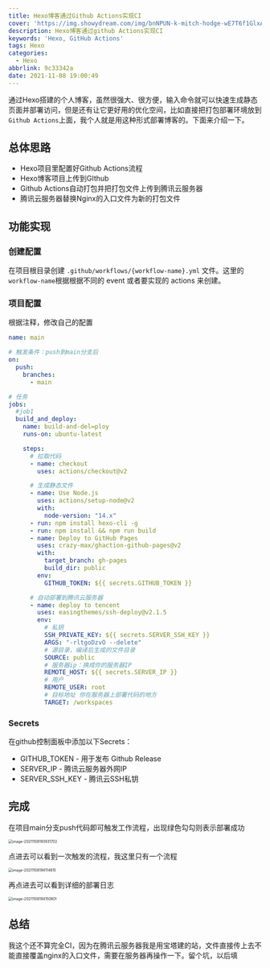 ```yaml
---
title: Hexo博客通过Github Actions实现CI
cover: 'https://img.showydream.com/img/bnNPUN-k-mitch-hodge-wE7T6f1GlxA-unsplash.jpg'
description: Hexo博客通过github Actions实现CI
keywords: 'Hexo, GitHub Actions'
tags: Hexo
categories:
  - Hexo
abbrlink: 9c33342a
date: 2021-11-08 19:00:49
---
```


通过Hexo搭建的个人博客，虽然很强大、很方便，输入命令就可以快速生成静态页面并部署访问，但是还有让它更好用的优化空间，比如直接把打包部署环境放到`Github Actions`上面，我个人就是用这种形式部署博客的。下面来介绍一下。

## 总体思路

- Hexo项目里配置好Github Actions流程
- Hexo博客项目上传到GIthub
- Github Actions自动打包并把打包文件上传到腾讯云服务器
- 腾讯云服务器替换Nginx的入口文件为新的打包文件

## 功能实现

### 创建配置

在项目根目录创建 `.github/workflows/{workflow-name}.yml` 文件。这里的`workflow-name`根据根据不同的 event 或者要实现的 actions 来创建。

### 项目配置

根据注释，修改自己的配置

```yaml
name: main

# 触发条件：push到main分支后
on:
  push:
    branches:
      - main

# 任务
jobs:
  #job1
  build_and_deploy:
    name: build-and-del=ploy
    runs-on: ubuntu-latest

    steps:
      # 拉取代码
      - name: checkout
        uses: actions/checkout@v2

      # 生成静态文件
      - name: Use Node.js
        uses: actions/setup-node@v2
        with:
          node-version: "14.x"
      - run: npm install hexo-cli -g
      - run: npm install && npm run build
      - name: Deploy to GitHub Pages
        uses: crazy-max/ghaction-github-pages@v2
        with:
          target_branch: gh-pages
          build_dir: public
        env:
          GITHUB_TOKEN: ${{ secrets.GITHUB_TOKEN }}

      # 自动部署到腾讯云服务器
      - name: deploy to tencent
        uses: easingthemes/ssh-deploy@v2.1.5
        env:
          # 私钥
          SSH_PRIVATE_KEY: ${{ secrets.SERVER_SSH_KEY }}
          ARGS: "-rltgoDzvO --delete"
          # 源目录，编译后生成的文件目录
          SOURCE: public
          # 服务器ip：换成你的服务器IP
          REMOTE_HOST: ${{ secrets.SERVER_IP }}
          # 用户
          REMOTE_USER: root
          # 目标地址 你在服务器上部署代码的地方
          TARGET: /workspaces
```

### Secrets

在github控制面板中添加以下Secrets：

- GITHUB_TOKEN - 用于发布 Github Release
- SERVER_IP - 腾讯云服务器外网IP
- SERVER_SSH_KEY - 腾讯云SSH私钥

## 完成

在项目main分支push代码即可触发工作流程，出现绿色勾勾则表示部署成功

<img src="https://img.showydream.com/img/tzClJy-image-20211108193931702.png" alt="image-20211108193931702" style="zoom:50%;" />

点进去可以看到一次触发的流程，我这里只有一个流程

<img src="https://img.showydream.com/img/ozs5tM-image-20211108194114615.png" alt="image-20211108194114615" style="zoom:50%;" />

再点进去可以看到详细的部署日志

<img src="https://img.showydream.com/img/PfrKoo-image-20211108194150801.png" alt="image-20211108194150801" style="zoom:50%;" />

## 总结

我这个还不算完全CI，因为在腾讯云服务器我是用宝塔建的站，文件直接传上去不能直接覆盖nginx的入口文件，需要在服务器再操作一下。留个坑，以后填



